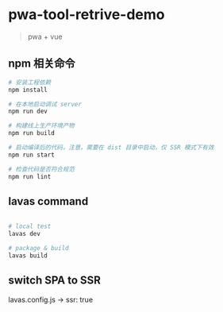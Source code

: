 # pwa-tool-retrive-demo

> pwa + vue

## npm 相关命令

``` bash
# 安装工程依赖
npm install

# 在本地启动调试 server
npm run dev

# 构建线上生产环境产物
npm run build

# 启动编译后的代码，注意，需要在 dist 目录中启动，仅 SSR 模式下有效
npm run start

# 检查代码是否符合规范
npm run lint
```

## lavas command

``` bash

# local test
lavas dev

# package & build
lavas build
```

## switch SPA to SSR
lavas.config.js -> ssr: true
